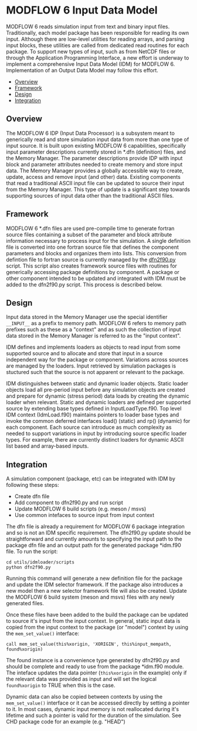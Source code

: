 # MODFLOW 6 Input Data Model
MODFLOW 6 reads simulation input from text and binary input files.  Traditionally, each model package has been responsible for reading its own input.  Although there are low-level utilities for reading arrays, and parsing input blocks, these utilities are called from dedicated read routines for each package.  To support new types of input, such as from NetCDF files or through the Application Programming Interface, a new effort is underway to implement a comprehensive Input Data Model (IDM) for MODFLOW 6.  Implementation of an Output Data Model may follow this effort.

- [Overview](#overview)
- [Framework](#framework)
- [Design](#design)
- [Integration](#integration)

## Overview
The MODFLOW 6 IDP (Input Data Processor) is a subsystem meant to generically read and store simulation input data from more than one type of input source.  It is built upon existing MODFLOW 6 capabilities, specifically input parameter descriptions currently stored in \*.dfn (definition) files, and the Memory Manager.  The parameter descriptions provide IDP with input block and parameter attributes needed to create memory and store input data.  The Memory Manager provides a globally accessible way to create, update, access and remove input (and other) data.  Existing components that read a traditional ASCII input file can be updated to source their input from the Memory Manager.  This type of update is a significant step towards supporting sources of input data other than the traditional ASCII files. 

## Framework
MODFLOW 6 \*.dfn files are used pre-compile time to generate fortran source files containing a subset of the parameter and block attribute information necessary to process input for the simulation. A single definition file is converted into one fortran source file that defines the component parameters and blocks and organizes them into lists.  This conversion from defintion file to fortran source is currently managed by the [dfn2f90.py](scripts/dfn2f90.py) script.  This script also creates framework source files with routines for generically accessing package definitions by component.  A package or other component intended to be updated and integrated with IDM must be added to the dfn2f90.py script.  This process is described below.

## Design
Input data stored in the Memory Manager use the special identifier ```__INPUT__``` as a prefix to memory path.  MODFLOW 6 refers to memory path prefixes such as these as a "context" and as such the collection of input data stored in the Memory Manager is referred to as the "input context".

IDM defines and implements loaders as objects to read input from some supported source and to allocate and store that input in a source independent way for the package or component.  Variations across sources are managed by the loaders.  Input retrieved by simulation packages is stuctured such that the source is not apparent or relevant to the package.

IDM distinguishes between static and dynamic loader objects.  Static loader objects load all pre-period input before any simulation objects are created and prepare for dynamic (stress period) data loads by creating the dynamic loader when relevant.  Static and dynamic loaders are defined per supported source by extending base types defined in InputLoadType.f90.  Top level IDM context (IdmLoad.f90) maintains pointers to loader base types and invoke the common deferred interfaces load() (static) and rp() (dynamic) for each component.  Each source can introduce as much complexity as needed to support variations in input by introducing source specific loader types.  For example, there are currently distinct loaders for dynamic ASCII list based and array-based inputs.  

## Integration
A simulation component (package, etc) can be integrated with IDM by following these steps:
- Create dfn file
- Add component to dfn2f90.py and run script
- Update MODFLOW 6 build scripts (e.g. meson / msvs)
- Use common intefaces to source input from input context

The dfn file is already a requirement for MODFLOW 6 package integration and so is not an IDM specific requirement.  The dfn2f90.py update should be straightforward and currently amounts to specifying the input path to the package dfn file and an output path for the generated package \*idm.f90 file.  To run the script:

```shell
cd utils/idmloader/scripts
python dfn2f90.py
```
Running this command will generate a new definition file for the package and update the IDM selector framework.  If the package also introduces a new model then a new selector framework file will also be created.  Update the MODFLOW 6 build system (meson and msvs) files with any newly generated files.

Once these files have been added to the build the package can be updated to source it's input from the input context.  In general, static input data is copied from the input context to the package (or "model") context by using the ```mem_set_value()``` interface:

```shell
call mem_set_value(this%xorigin, 'XORIGIN', this%input_mempath, found%xorigin)
```

The found instance is a convenience type generated by dfn2f90.py and should be complete and ready to use from the package \*idm.f90 module.  The inteface updates the data pointer (```this%xorigin``` in the example) only if the relevant data was provided as input and will set the logical ```found%xorigin``` to TRUE when this is the case.

Dynamic data can also be copied between contexts by using the ```mem_set_value()``` interface or it can be accessed directly by setting a pointer to it.  In most cases, dynamic input memory is not reallocated during it's lifetime and such a pointer is valid for the duration of the simulation.  See CHD package code for an example (e.g. "HEAD")
